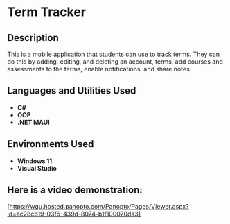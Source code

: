 <h1>Term Tracker</h1>


<h2>Description</h2>
This is a mobile application that students can use to track terms. They can do this by adding, editing, and deleting an account, terms, add courses and assessments to the terms, enable notifications, and share notes. 
<br />


<h2>Languages and Utilities Used</h2>

- <b>C#</b> 
- <b>OOP</b>
- <b>.NET MAUI</b>

<h2>Environments Used </h2>

- <b>Windows 11</b>
- <b>Visual Studio</b>

<h2>Here is a video demonstration:</h2>

[https://wgu.hosted.panopto.com/Panopto/Pages/Viewer.aspx?id=ac28cb19-03f6-439d-8074-b1f100070da3]
